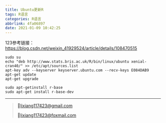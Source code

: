 ```yaml
---
title: Ubuntu更新R
tags: R语言
categories: R语言
abbrlink: 4fa06897
date: 2021-01-09 10:42:25
---
```


123参考链接：https://blog.csdn.net/weixin_41929524/article/details/108470515

```shell
sudo su
echo "deb http://www.stats.bris.ac.uk/R/bin/linux/ubuntu xenial-cran40/" >> /etc/apt/sources.list
apt-key adv --keyserver keyserver.ubuntu.com --recv-keys E084DAB9
apt-get update
apt-get upgrade

sudo apt-getinstall r-base
sudo apt-get install r-base-dev
```

---

>💌lixiang117423@gmail.com
>
>💌lixiang117423@foxmail.com

